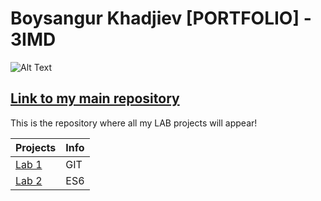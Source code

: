 # Boysangur Khadjiev [PORTFOLIO] - 3IMD
![Alt Text](https://c.tenor.com/KoPW2aXBpOUAAAAC/darth-vader-i-lied.gif)

[Link to my main repository](https://github.com/boysangurkha/DEV5-myportfolio)
-------------------------------------------------------
This is the repository where all my LAB projects will appear!


| Projects | Info |
| ------ | ------ |
| [Lab 1](https://github.com/boysangurkha/DEV5-myportfolio/tree/main/LAB1) | GIT |
| [Lab 2](https://github.com/boysangurkha/DEV5-myportfolio/tree/main/LAB2) | ES6 |
